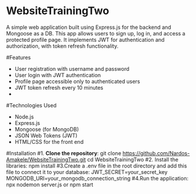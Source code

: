 # WebsiteTrainingTwo

A simple web application built using Express.js for the backend and Mongoose as a DB. This app allows users to sign up, log in, and access a protected profile page. It implements JWT for authentication and authorization, with token refresh functionality.

#Features
- User registration with username and password
- User login with JWT authentication
- Profile page accessible only to authenticated users
- JWT token refresh every 10 minutes
- 
#Technologies Used
- Node.js
- Express.js
- Mongoose (for MongoDB)
- JSON Web Tokens (JWT)
- HTML/CSS for the front end

#Installation
#1. **Clone the repository**:
   git clone https://github.com/Nardos-Amakele/WebsiteTrainingTwo.git
   cd WebsiteTrainingTwo
#2. Install the libraries:
     npm install
#3.Create a .env file in the root directory and add this file to connect it to your database:
    JWT_SECRET=your_secret_key
    MONGODB_URI=your_mongodb_connection_string
#4.Run the application:
  npx nodemon server.js or npm start

